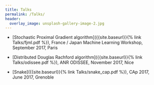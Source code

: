 ```yaml
---
title: Talks
permalink: /Talks/
header:
  overlay_image: unsplash-gallery-image-2.jpg
---
```



- [Stochastic Proximal Gradient algorithm]({{site.baseurl}}{% link Talks/fjml.pdf %}), France / Japan Machine Learning Workshop, September 2017, Paris

- [Distributed Douglas Rachford algorithm]({{site.baseurl}}{% link Talks/odissee.pdf %}), ANR ODISSEE, November 2017, Nice

- [Snake]({{site.baseurl}}{% link Talks/snake_cap.pdf %}), CAp 2017, June 2017, Grenoble

